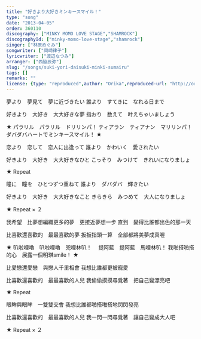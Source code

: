 ```yaml
---
title: "好きより大好きミンキースマイル！"
type: "song"
date: "2013-04-05"
order: 360110
discography: ["MINKY MOMO LOVE STAGE","SHAMROCK"]
discographyId: ["minky-momo-love-stage","shamrock"]
singer: ["林原めぐみ"]
songwriter: ["岡崎律子"]
lyricwriter: ["渡辺なつみ"]
arranger: ["西脇辰弥"]
slug: "/songs/suki-yori-daisuki-minki-sumairu"
tags: []
remarks: ""
license: {type: "reproduced",author: "Orika",reproduced-url: "http://orikamushi.myweb.hinet.net",reproduced-website: "織歌蟲"}
---
```


夢より　夢見て　夢に近づきたい
誰より　すてきに　なれる日まで 

好きより　大好き　大大好きな夢
指おり　数えて　叶えちゃいましょう

★ パラリル　パラリル　ドリリンパ！
ティアラン　ティアナン　マリリンパ！
ダバダバハートでミンキースマイル！ ★

恋より　恋して　恋人に出逢って
誰より　かわいく　愛されたい 

好きより　大好き　大大好きなひと
こっそり　みつけて　きれいになりましょ

★ Repeat

瞳に　瞳を　ひとつずつ重ねて
誰より　ダバダバ　輝きたい

好きより　大好き　大大好きなこと
きらきら　みつめて　大人になりましょ

★ Repeat × ２

<!-- 翻译 -->

我希望　比夢想編織更多的夢　更接近夢想一步
直到　變得比誰都出色的那一天

比喜歡還喜歡的　最最喜歡的夢
扳扳指頭一算　全部都將美夢成真喔

★ 叭啦哩嚕　叭啦哩嚕　兜哩林叭！ 
　提阿藍　提阿藍　馬哩林叭！ 
我啪搭啪搭的心　展露一個明琪smile！ ★

比愛戀還愛戀　與戀人千里相會
我想比誰都更被寵愛

比喜歡還喜歡的　最最喜歡的人兒
我偷偷摸摸尋覓著　把自己變漂亮吧

★ Repeat

眼眸與眼眸　一雙雙交會
我想比誰都啪搭啪搭地閃閃發亮

比喜歡還喜歡的　最最喜歡的人兒
我一閃一閃尋覓著　讓自己變成大人吧

★ Repeat × ２
